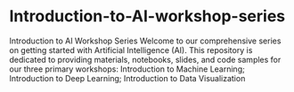 # Introduction-to-AI-workshop-series
Introduction to AI Workshop Series Welcome to our comprehensive series on getting started with Artificial Intelligence (AI). This repository is dedicated to providing materials, notebooks, slides, and code samples for our three primary workshops:  Introduction to Machine Learning; Introduction to Deep Learning; Introduction to Data Visualization 
